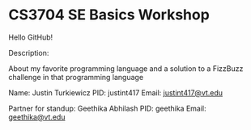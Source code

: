 # CS3704 SE Basics Workshop

Hello GitHub!

Description:

About my favorite programming language and a solution to a FizzBuzz challenge in that programming language

Name: Justin Turkiewicz PID: justint417 Email: justint417@vt.edu

Partner for standup: Geethika Abhilash PID: geethika Email: geethika@vt.edu